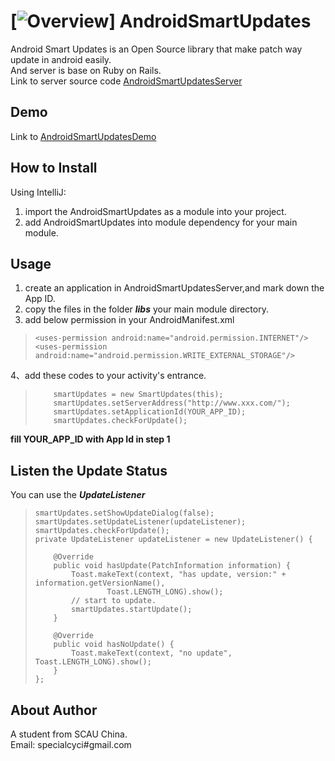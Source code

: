 [![Overview](https://raw.github.com/SpecialCyCi/AndroidSmartUpdates/master/preview.png)]
AndroidSmartUpdates
===================
Android Smart Updates is an Open Source library that make patch way update in android easily.<br>
And server is base on Ruby on Rails.<br>
Link to server source code [AndroidSmartUpdatesServer][1]

Demo
----------
Link to [AndroidSmartUpdatesDemo][2]

How to Install
----------
Using IntelliJ:<br>
1. import the AndroidSmartUpdates as a module into your project.<br>
2. add AndroidSmartUpdates into module dependency for your main module.<br>

Usage
----------
1. create an application in AndroidSmartUpdatesServer,and mark down the App ID.
2. copy the files in the folder ***libs*** your main module directory.<br>
3. add below permission in your AndroidManifest.xml
>     <uses-permission android:name="android.permission.INTERNET"/>
>     <uses-permission android:name="android.permission.WRITE_EXTERNAL_STORAGE"/>

4、add these codes to your activity's entrance.

>         smartUpdates = new SmartUpdates(this);
>         smartUpdates.setServerAddress("http://www.xxx.com/");
>         smartUpdates.setApplicationId(YOUR_APP_ID);
>         smartUpdates.checkForUpdate();

**fill YOUR_APP_ID with App Id in step 1**

Listen the Update Status
----------
You can use the ***UpdateListener***

>     smartUpdates.setShowUpdateDialog(false);
>     smartUpdates.setUpdateListener(updateListener);
>     smartUpdates.checkForUpdate();
>     private UpdateListener updateListener = new UpdateListener() {
> 
>         @Override
>         public void hasUpdate(PatchInformation information) {
>             Toast.makeText(context, "has update, version:" + information.getVersionName(),
>                     Toast.LENGTH_LONG).show();
>             // start to update.
>             smartUpdates.startUpdate();
>         }
> 
>         @Override
>         public void hasNoUpdate() {
>             Toast.makeText(context, "no update", Toast.LENGTH_LONG).show();
>         }
>     };

About Author
----------
A student from SCAU China.<br>
Email: specialcyci#gmail.com


  [1]: https://github.com/SpecialCyCi/AndroidSmartUpdatesServer
  [2]: https://github.com/SpecialCyCi/AndroidSmartUpdatesDemo
